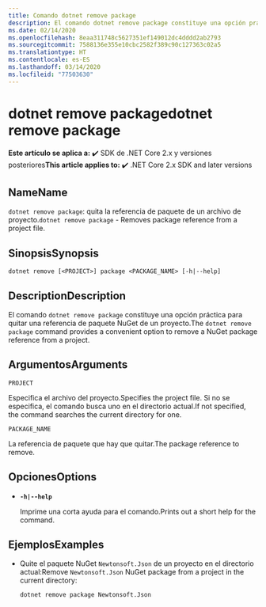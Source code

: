 ```yaml
---
title: Comando dotnet remove package
description: El comando dotnet remove package constituye una opción práctica para quitar la referencia de paquete NuGet de un proyecto.
ms.date: 02/14/2020
ms.openlocfilehash: 8eaa311748c5627351ef149012dc4dddd2ab2793
ms.sourcegitcommit: 7588136e355e10cbc2582f389c90c127363c02a5
ms.translationtype: HT
ms.contentlocale: es-ES
ms.lasthandoff: 03/14/2020
ms.locfileid: "77503630"
---
```

# <a name="dotnet-remove-package"></a><span data-ttu-id="e07e8-103">dotnet remove package</span><span class="sxs-lookup"><span data-stu-id="e07e8-103">dotnet remove package</span></span>

<span data-ttu-id="e07e8-104">**Este artículo se aplica a:** ✔️ SDK de .NET Core 2.x y versiones posteriores</span><span class="sxs-lookup"><span data-stu-id="e07e8-104">**This article applies to:** ✔️ .NET Core 2.x SDK and later versions</span></span>

## <a name="name"></a><span data-ttu-id="e07e8-105">Name</span><span class="sxs-lookup"><span data-stu-id="e07e8-105">Name</span></span>

<span data-ttu-id="e07e8-106">`dotnet remove package`: quita la referencia de paquete de un archivo de proyecto.</span><span class="sxs-lookup"><span data-stu-id="e07e8-106">`dotnet remove package` - Removes package reference from a project file.</span></span>

## <a name="synopsis"></a><span data-ttu-id="e07e8-107">Sinopsis</span><span class="sxs-lookup"><span data-stu-id="e07e8-107">Synopsis</span></span>

```dotnetcli
dotnet remove [<PROJECT>] package <PACKAGE_NAME> [-h|--help]
```

## <a name="description"></a><span data-ttu-id="e07e8-108">Description</span><span class="sxs-lookup"><span data-stu-id="e07e8-108">Description</span></span>

<span data-ttu-id="e07e8-109">El comando `dotnet remove package` constituye una opción práctica para quitar una referencia de paquete NuGet de un proyecto.</span><span class="sxs-lookup"><span data-stu-id="e07e8-109">The `dotnet remove package` command provides a convenient option to remove a NuGet package reference from a project.</span></span>

## <a name="arguments"></a><span data-ttu-id="e07e8-110">Argumentos</span><span class="sxs-lookup"><span data-stu-id="e07e8-110">Arguments</span></span>

`PROJECT`

<span data-ttu-id="e07e8-111">Especifica el archivo del proyecto.</span><span class="sxs-lookup"><span data-stu-id="e07e8-111">Specifies the project file.</span></span> <span data-ttu-id="e07e8-112">Si no se especifica, el comando busca uno en el directorio actual.</span><span class="sxs-lookup"><span data-stu-id="e07e8-112">If not specified, the command searches the current directory for one.</span></span>

`PACKAGE_NAME`

<span data-ttu-id="e07e8-113">La referencia de paquete que hay que quitar.</span><span class="sxs-lookup"><span data-stu-id="e07e8-113">The package reference to remove.</span></span>

## <a name="options"></a><span data-ttu-id="e07e8-114">Opciones</span><span class="sxs-lookup"><span data-stu-id="e07e8-114">Options</span></span>

- **`-h|--help`**

  <span data-ttu-id="e07e8-115">Imprime una corta ayuda para el comando.</span><span class="sxs-lookup"><span data-stu-id="e07e8-115">Prints out a short help for the command.</span></span>

## <a name="examples"></a><span data-ttu-id="e07e8-116">Ejemplos</span><span class="sxs-lookup"><span data-stu-id="e07e8-116">Examples</span></span>

- <span data-ttu-id="e07e8-117">Quite el paquete NuGet `Newtonsoft.Json` de un proyecto en el directorio actual:</span><span class="sxs-lookup"><span data-stu-id="e07e8-117">Remove `Newtonsoft.Json` NuGet package from a project in the current directory:</span></span>

  ```dotnetcli
  dotnet remove package Newtonsoft.Json
  ```
